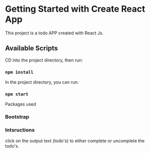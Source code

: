 # Getting Started with Create React App

This project is a todo APP created with React Js.

## Available Scripts

CD into the project directory, then run:

### `npm install`


In the project directory, you can run:

### `npm start`


Packages used
### Bootstrap



### Intsructions

click on the output text (todo's) to either complete or uncomplete the todo's.


